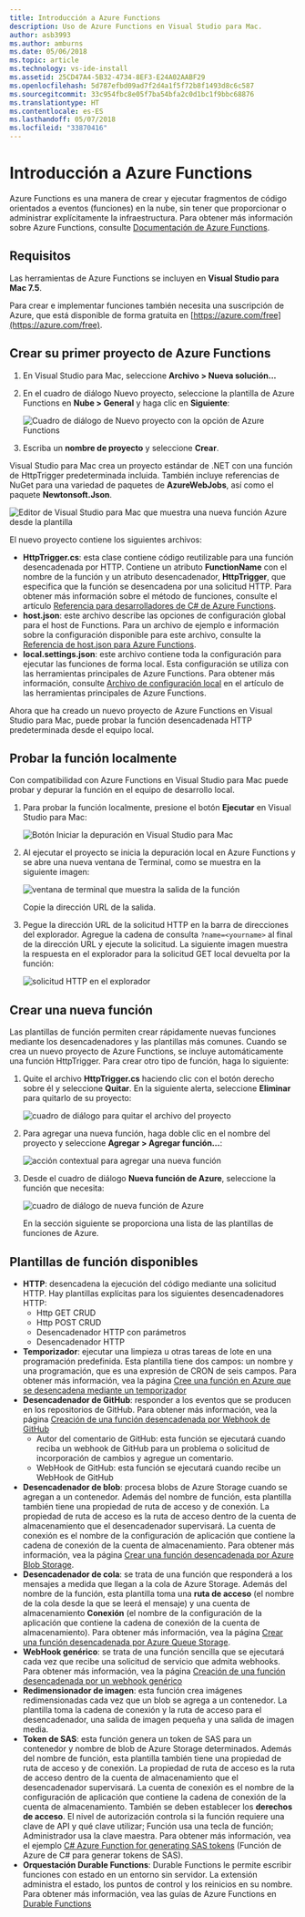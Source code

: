 ```yaml
---
title: Introducción a Azure Functions
description: Uso de Azure Functions en Visual Studio para Mac.
author: asb3993
ms.author: amburns
ms.date: 05/06/2018
ms.topic: article
ms.technology: vs-ide-install
ms.assetid: 25CD47A4-5B32-4734-8EF3-E24A02AABF29
ms.openlocfilehash: 5d787efbd09ad7f2d4a1f5f72b8f1493d8c6c587
ms.sourcegitcommit: 33c954fbc8e05f7ba54bfa2c0d1bc1f9bbc68876
ms.translationtype: HT
ms.contentlocale: es-ES
ms.lasthandoff: 05/07/2018
ms.locfileid: "33870416"
---
```

# <a name="introduction-to-azure-functions"></a>Introducción a Azure Functions

Azure Functions es una manera de crear y ejecutar fragmentos de código orientados a eventos (funciones) en la nube, sin tener que proporcionar o administrar explícitamente la infraestructura. Para obtener más información sobre Azure Functions, consulte [Documentación de Azure Functions](https://docs.microsoft.com/azure/azure-functions/).

## <a name="requirements"></a>Requisitos

Las herramientas de Azure Functions se incluyen en **Visual Studio para Mac 7.5**.

Para crear e implementar funciones también necesita una suscripción de Azure, que está disponible de forma gratuita en [https://azure.com/free](https://azure.com/free).

## <a name="creating-your-first-azure-functions-project"></a>Crear su primer proyecto de Azure Functions

1. En Visual Studio para Mac, seleccione **Archivo > Nueva solución...** 
2. En el cuadro de diálogo Nuevo proyecto, seleccione la plantilla de Azure Functions en **Nube > General** y haga clic en **Siguiente**:

    ![Cuadro de diálogo de Nuevo proyecto con la opción de Azure Functions](media/azure-functions-image1.png)

3. Escriba un **nombre de proyecto** y seleccione **Crear**.

Visual Studio para Mac crea un proyecto estándar de .NET con una función de HttpTrigger predeterminada incluida. También incluye referencias de NuGet para una variedad de paquetes de **AzureWebJobs**, así como el paquete **Newtonsoft.Json**.

![Editor de Visual Studio para Mac que muestra una nueva función Azure desde la plantilla](media/azure-functions-newproj.png)

El nuevo proyecto contiene los siguientes archivos:

* **HttpTrigger.cs**: esta clase contiene código reutilizable para una función desencadenada por HTTP. Contiene un atributo **FunctionName** con el nombre de la función y un atributo desencadenador, **HttpTrigger**, que especifica que la función se desencadena por una solicitud HTTP. Para obtener más información sobre el método de funciones, consulte el artículo [Referencia para desarrolladores de C# de Azure Functions](https://docs.microsoft.com/azure/azure-functions/functions-dotnet-class-library).
* **host.json**: este archivo describe las opciones de configuración global para el host de Functions. Para un archivo de ejemplo e información sobre la configuración disponible para este archivo, consulte la [Referencia de host.json para Azure Functions](https://docs.microsoft.com/azure/azure-functions/functions-host-json).
* **local.settings.json**: este archivo contiene toda la configuración para ejecutar las funciones de forma local. Esta configuración se utiliza con las herramientas principales de Azure Functions. Para obtener más información, consulte [Archivo de configuración local](https://docs.microsoft.com/en-us/azure/azure-functions/functions-run-local#local-settings-file) en el artículo de las herramientas principales de Azure Functions.

Ahora que ha creado un nuevo proyecto de Azure Functions en Visual Studio para Mac, puede probar la función desencadenada HTTP predeterminada desde el equipo local.

<!--
## Create an Azure storage account

[Describe why this step is necessary and what it does]

1. Log on to your account at [https://portal.azure.com](https://portal.azure.com).
2. Under the **Favorites** section, located on the left of the screen, select **Storage Accounts**:
    ![]()
3. Select **Add** to create a new storage account:
    ![]()
4. Enter a globally unique name for the **Name** and reuse it for the **Resource group**. You can keep all the other items as their default.
    ![]()
5. Click **Create**. It might take a few minutes to create the storage account. You'll get a notification once it has been successfully created.
6. Select the **Go to resource** button from the notification:
    ![]()
-->

## <a name="testing-the-function-locally"></a>Probar la función localmente

Con compatibilidad con Azure Functions en Visual Studio para Mac puede probar y depurar la función en el equipo de desarrollo local.

1. Para probar la función localmente, presione el botón **Ejecutar** en Visual Studio para Mac:

    ![Botón Iniciar la depuración en Visual Studio para Mac](media/azure-functions-run.png)

1. Al ejecutar el proyecto se inicia la depuración local en Azure Functions y se abre una nueva ventana de Terminal, como se muestra en la siguiente imagen: 

    ![ventana de terminal que muestra la salida de la función](media/azure-functions-terminal.png) 

    Copie la dirección URL de la salida.

3. Pegue la dirección URL de la solicitud HTTP en la barra de direcciones del explorador. Agregue la cadena de consulta `?name=<yourname>` al final de la dirección URL y ejecute la solicitud. La siguiente imagen muestra la respuesta en el explorador para la solicitud GET local devuelta por la función:

    ![solicitud HTTP en el explorador](media/azure-functions-httpreq.png)

## <a name="creating-a-new-function"></a>Crear una nueva función

Las plantillas de función permiten crear rápidamente nuevas funciones mediante los desencadenadores y las plantillas más comunes. Cuando se crea un nuevo proyecto de Azure Functions, se incluye automáticamente una función HttpTrigger. Para crear otro tipo de función, haga lo siguiente:

1. Quite el archivo **HttpTrigger.cs** haciendo clic con el botón derecho sobre él y seleccione **Quitar**. En la siguiente alerta, seleccione **Eliminar** para quitarlo de su proyecto:

    ![cuadro de diálogo para quitar el archivo del proyecto](media/azure-functions-remove.png)

2. Para agregar una nueva función, haga doble clic en el nombre del proyecto y seleccione **Agregar > Agregar función...**:

    ![acción contextual para agregar una nueva función](media/azure-functions-addnew.png)

3. Desde el cuadro de diálogo **Nueva función de Azure**, seleccione la función que necesita:

    ![cuadro de diálogo de nueva función de Azure](media/azure-functions-newfunction.png)

    En la sección siguiente se proporciona una lista de las plantillas de funciones de Azure.

## <a name="available-function-templates"></a>Plantillas de función disponibles

- **HTTP**: desencadena la ejecución del código mediante una solicitud HTTP. Hay plantillas explícitas para los siguientes desencadenadores HTTP:
    - Http GET CRUD
    - Http POST CRUD
    - Desencadenador HTTP con parámetros
    - Desencadenador HTTP
- **Temporizador**: ejecutar una limpieza u otras tareas de lote en una programación predefinida. Esta plantilla tiene dos campos: un nombre y una programación, que es una expresión de CRON de seis campos. Para obtener más información, vea la página [Cree una función en Azure que se desencadena mediante un temporizador](https://docs.microsoft.com/azure/azure-functions/functions-create-scheduled-function)
- **Desencadenador de GitHub**: responder a los eventos que se producen en los repositorios de GitHub. Para obtener más información, vea la página [Creación de una función desencadenada por Webhook de GitHub](https://docs.microsoft.com/azure/azure-functions/functions-create-github-webhook-triggered-function)
    - Autor del comentario de GitHub: esta función se ejecutará cuando reciba un webhook de GitHub para un problema o solicitud de incorporación de cambios y agregue un comentario.
    - WebHook de GitHub: esta función se ejecutará cuando recibe un WebHook de GitHub
- **Desencadenador de blob**: procesa blobs de Azure Storage cuando se agregan a un contenedor. Además del nombre de función, esta plantilla también tiene una propiedad de ruta de acceso y de conexión. La propiedad de ruta de acceso es la ruta de acceso dentro de la cuenta de almacenamiento que el desencadenador supervisará. La cuenta de conexión es el nombre de la configuración de aplicación que contiene la cadena de conexión de la cuenta de almacenamiento. Para obtener más información, vea la página [Crear una función desencadenada por Azure Blob Storage](https://docs.microsoft.com/azure/azure-functions/functions-create-storage-blob-triggered-function).
- **Desencadenador de cola**: se trata de una función que responderá a los mensajes a medida que llegan a la cola de Azure Storage. Además del nombre de la función, esta plantilla toma una **ruta de acceso** (el nombre de la cola desde la que se leerá el mensaje) y una cuenta de almacenamiento **Conexión** (el nombre de la configuración de la aplicación que contiene la cadena de conexión de la cuenta de almacenamiento). Para obtener más información, vea la página [Crear una función desencadenada por Azure Queue Storage](https://docs.microsoft.com/azure/azure-functions/functions-create-storage-queue-triggered-function).
- **WebHook genérico**: se trata de una función sencilla que se ejecutará cada vez que recibe una solicitud de servicio que admita webhooks. Para obtener más información, vea la página [Creación de una función desencadenada por un webhook genérico](https://docs.microsoft.com/azure/azure-functions/functions-create-generic-webhook-triggered-function)
- **Redimensionador de imagen**: esta función crea imágenes redimensionadas cada vez que un blob se agrega a un contenedor. La plantilla toma la cadena de conexión y la ruta de acceso para el desencadenador, una salida de imagen pequeña y una salida de imagen media.
- **Token de SAS**: esta función genera un token de SAS para un contenedor y nombre de blob de Azure Storage determinados. Además del nombre de función, esta plantilla también tiene una propiedad de ruta de acceso y de conexión. La propiedad de ruta de acceso es la ruta de acceso dentro de la cuenta de almacenamiento que el desencadenador supervisará. La cuenta de conexión es el nombre de la configuración de aplicación que contiene la cadena de conexión de la cuenta de almacenamiento. También se deben establecer los **derechos de acceso**. El nivel de autorización controla si la función requiere una clave de API y qué clave utilizar; Función usa una tecla de función; Administrador usa la clave maestra. Para obtener más información, vea el ejemplo [C# Azure Function for generating SAS tokens](https://azure.microsoft.com/resources/samples/functions-dotnet-sas-token/) (Función de Azure de C# para generar tokens de SAS).
- **Orquestación Durable Functions**: Durable Functions le permite escribir funciones con estado en un entorno sin servidor. La extensión administra el estado, los puntos de control y los reinicios en su nombre. Para obtener más información, vea las guías de Azure Functions en [Durable Functions](https://docs.microsoft.com/azure/azure-functions/durable-functions-overview)